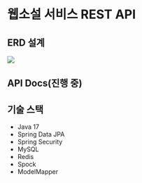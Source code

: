 # 웹소설 서비스 REST API
## ERD 설계
![](https://velog.velcdn.com/images/daryu519/post/ec2d5277-ec1b-4e0e-ac98-30a88467116b/image.png)

## API Docs(진행 중)


## 기술 스택
- Java 17
- Spring Data JPA
- Spring Security
- MySQL
- Redis
- Spock
- ModelMapper
